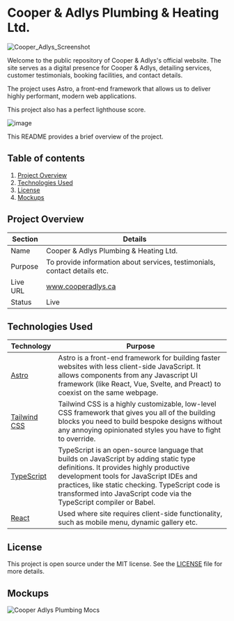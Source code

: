 # Cooper & Adlys Plumbing & Heating Ltd.
![Cooper_Adlys_Screenshot](https://github.com/bolg55/plumbing-site/assets/43022248/bb10adea-c907-48b8-b794-b3bc6f9cef6c)

Welcome to the public repository of Cooper & Adlys's official website. The site serves as a digital presence for Cooper & Adlys, detailing services, customer testimonials, booking facilities, and contact details.

The project uses Astro, a front-end framework that allows us to deliver highly performant, modern web applications.

This project also has a perfect lighthouse score.

![image](https://github.com/bolg55/plumbing-site/assets/43022248/1aa8db4d-ee5b-404e-85ef-01682a2fa3f0)


This README provides a brief overview of the project.

## Table of contents

1. [Project Overview](#project-overview)
2. [Technologies Used](#technologies-used)
3. [License](#license)
4. [Mockups](#mockups)

## Project Overview
|Section|Details|
|---|---|
|Name| Cooper & Adlys Plumbing & Heating Ltd.|
|Purpose| To provide information about services, testimonials, contact details etc.|
|Live URL| www.cooperadlys.ca|
|Status|Live|

## Technologies Used
|Technology|Purpose|
|---|---|
|[Astro](https://astro.build)|Astro is a front-end framework for building faster websites with less client-side JavaScript. It allows components from any Javascript UI framework (like React, Vue, Svelte, and Preact) to coexist on the same webpage.|
|[Tailwind CSS](https://tailwindcss.com)| Tailwind CSS is a highly customizable, low-level CSS framework that gives you all of the building blocks you need to build bespoke designs without any annoying opinionated styles you have to fight to override. |
|[TypeScript](https://www.typescriptlang.org/) | TypeScript is an open-source language that builds on JavaScript by adding static type definitions. It provides highly productive development tools for JavaScript IDEs and practices, like static checking. TypeScript code is transformed into JavaScript code via the TypeScript compiler or Babel.|
|[React](https://react.dev/)| Used where site requires client-side functionality, such as mobile menu, dynamic gallery etc.|

## License
This project is open source under the MIT license. See the [LICENSE](LICENSE) file for more details.

## Mockups
![Cooper   Adlys Plumbing Mocs](https://github.com/bolg55/plumbing-site/assets/43022248/0006f46c-63b2-4f80-a333-527016326140)
